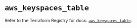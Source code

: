 # `aws_keyspaces_table`

Refer to the Terraform Registry for docs: [`aws_keyspaces_table`](https://registry.terraform.io/providers/hashicorp/aws/5.100.0/docs/resources/keyspaces_table).
